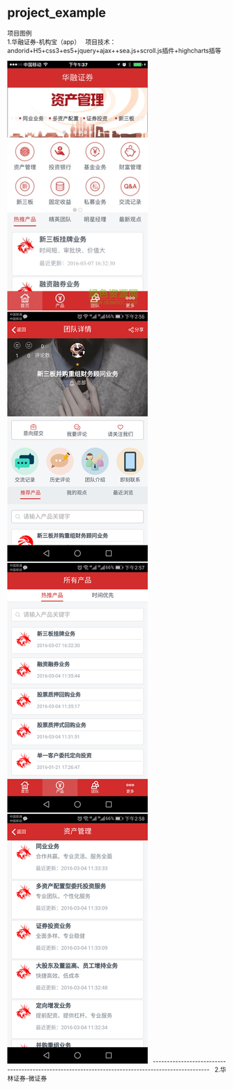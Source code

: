 # project_example
项目图例  
1.华融证券-机构宝（app）   
项目技术：andorid+H5+css3+es5+jquery+ajax++sea.js+scroll.js插件+highcharts插等  

![img](https://github.com/AntonySufer/project_example/blob/master/githubImg/2.jpg)
![img](https://github.com/AntonySufer/project_example/blob/master/githubImg/4.png)
![img](https://github.com/AntonySufer/project_example/blob/master/githubImg/6.png)
![img](https://github.com/AntonySufer/project_example/blob/master/githubImg/7.png)   
--------------------------------------------------------------------------------------------------   
2.华林证券-微证券
